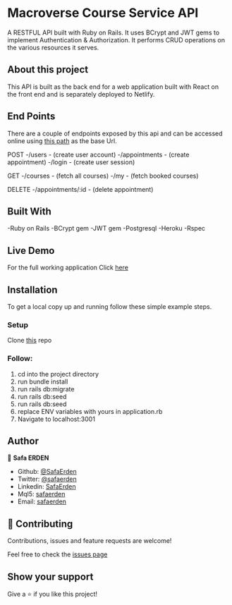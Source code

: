 # Macroverse Course Service API

A RESTFUL API built with Ruby on Rails. It uses BCrypt and JWT gems to implement Authentication & Authorization. It performs CRUD operations on the various resources it serves.

## About this project

This API is built as the back end for a web application built with React on the front end and is separately deployed to Netlify.

## End Points
There are a couple of endpoints exposed by this api and can be accessed online using [this path](https://fathomless-shelf-78681.herokuapp.com/) as the base Url.

POST
-/users - (create user account)
-/appointments - (create appointment)
-/login - (create user session)

GET
-/courses - (fetch all courses)
-/my - (fetch booked courses)

DELETE
-/appointments/:id - (delete appointment)

## Built With
-Ruby on Rails
-BCrypt gem
-JWT gem
-Postgresql
-Heroku
-Rspec

## Live Demo
For the full working application Click [here](https://fathomless-shelf-78681.herokuapp.com/)

## Installation
To get a local copy up and running follow these simple example steps.

### Setup
Clone [this](https://github.com/SafaErden/Appointment-API) repo

### Follow:
1. cd into the project directory
2. run bundle install
3. run rails db:migrate
4. run rails db:seed
5. run rails db:seed
6. replace ENV variables with yours in application.rb
7. Navigate to localhost:3001


## Author

👤 **Safa ERDEN**

- Github: [@SafaErden](https://github.com/SafaErden)
- Twitter: [@safaerden](https://twitter.com/safaerden)
- Linkedin: [SafaErden](https://www.linkedin.com/in/safaerden/)
- Mql5: [safaerden](https://www.mql5.com/en/users/safaerden)
- Email: [safaerden](mailto:safaerden@gmail.com)


## 🤝 Contributing

Contributions, issues and feature requests are welcome!

Feel free to check the [issues page](https://github.com/SafaErden/Appointment-API/issues)

## Show your support

Give a ⭐️ if you like this project!